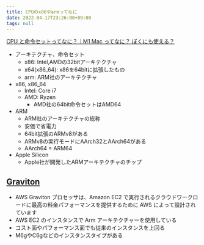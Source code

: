 ```yaml
---
title: CPUのx86やarmってなに
date: 2022-04-17T23:26:00+09:00
tags: null
---
```


[CPU と命令セットってなに？｜M1 Mac ってなに？ ぼくにも使える？](https://zenn.dev/suzuki_hoge/books/2021-07-m1-mac-4ede8ceb81e13aef10cf)

* アーキテクチャ、命令セット
  * x86: Intel,AMDの32bitアーキテクチャ
  * x64(x86_64): x86を64bitに拡張したもの
  * arm: ARM社のアーキテクチャ
* x86, x86_64
  * Intel: Core i7
  * AMD: Ryzen
    * AMD社の64bit命令セットはAMD64
* ARM 
  * ARM社のアーキテクチャの総称
  * 安価で省電力
  * 64bit拡張のARMv8がある
  * ARMv8の実行モードにAArch32とAArch64がある
  * AArch64 = ARM64
* Apple Silicon
  * Apple社が開発したARMアーキテクチャのチップ

## [Graviton](https://aws.amazon.com/jp/ec2/graviton/)

* AWS Graviton プロセッサは、Amazon EC2 で実行されるクラウドワークロードに最高の料金パフォーマンスを提供するために AWS によって設計されています
* AWS EC2 のインスタンスで Arm アーキテクチャーを使用している
* コスト面やパフォーマンス面でも従来のインスタンスを上回る
* M6gやC6gなどのインスタンスタイプがある
